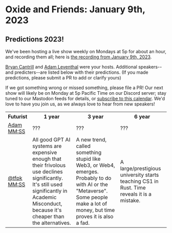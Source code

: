 # Oxide and Friends: January 9th, 2023

## Predictions 2023!

We've been hosting a live show weekly on Mondays at 5p for about an hour,
and recording them all; here is
[the recording from January 9th, 2023](https://youtu.be/6nQbe9EYFaw).


[Bryan Cantrill](https://mastodon.social/@bcantrill) and
[Adam Leventhal](https://mastodon.social/@ahl) were your hosts.
Additional speakers--and predicters--are listed below with their predictions.
(If you made predictions, please submit a PR to add or clarify yours)

<table>
<tr>
<th>Futurist</th>
<th>1 year</th>
<th>3 year</th>
<th>6 year</th>
</tr>

<tr>
<td>
  <a href="https://mastodon.social/@ahl">Adam</a><br>
  <a href="https://youtu.be/XXX?tSSS">MM:SS</a>
</td>
<td>
???
</td>
<td>
???
</td>
<td>
???
</td>

</tr>
<tr>
<td>
  <a href="https://github.com/tfpk/">@tfpk</a><br>
  <a href="https://youtu.be/XXX?tSSS">MM:SS</a>
</td>
<td>
  All good GPT AI systems are expensive enough that their frivolous use declines significantly.
  It's still used significantly in Academic Misconduct, because it's cheaper than the alternatives.
</td>
<td>
  A new trend, called something stupid like Web3, or Web4, emerges. Probably to do with AI
  or the "Metaverse". Some people make a lot of money, but time proves it is also a fad.
</td>
<td>
  A large/prestigious university starts teaching CS1 in Rust. Time reveals it is a mistake.
</td>

</tr>

If we got something wrong or missed something, please file a PR!
Our next show will likely be on Monday at 5p Pacific Time on our Discord
server; stay tuned to our Mastodon feeds for details, or [subscribe to this
calendar](https://sesh.fyi/api/calendar/v2/iMdFbuFRupMwuTiwvXswNU.ics).  We'd
love to have you join us, as we always love to hear from new speakers!

